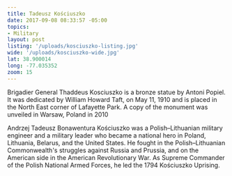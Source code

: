 ```yaml
---
title: Tadeusz Kościuszko
date: 2017-09-08 08:33:57 -05:00
topics:
- Military
layout: post
listing: '/uploads/kosciuszko-listing.jpg'
wide: '/uploads/kosciuszko-wide.jpg'
lat: 38.900014
long: -77.035352
zoom: 15
---
```

Brigadier General Thaddeus Kosciuszko is a bronze statue by Antoni Popiel. It was dedicated by William Howard Taft, on May 11, 1910 and is placed in the North East corner of Lafayette Park. A copy of the monument was unveiled in Warsaw, Poland in 2010

Andrzej Tadeusz Bonawentura Kościuszko was a Polish–Lithuanian military engineer and a military leader who became a national hero in Poland, Lithuania, Belarus, and the United States. He fought in the Polish–Lithuanian Commonwealth's struggles against Russia and Prussia, and on the American side in the American Revolutionary War. As Supreme Commander of the Polish National Armed Forces, he led the 1794 Kościuszko Uprising.

